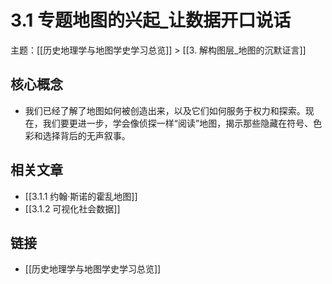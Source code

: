 # 3.1 专题地图的兴起_让数据开口说话

主题：[[历史地理学与地图学史学习总览]] > [[3. 解构图层_地图的沉默证言]]

## 核心概念

- 我们已经了解了地图如何被创造出来，以及它们如何服务于权力和探索。现在，我们要更进一步，学会像侦探一样“阅读”地图，揭示那些隐藏在符号、色彩和选择背后的无声叙事。

## 相关文章

- [[3.1.1 约翰·斯诺的霍乱地图]]
- [[3.1.2 可视化社会数据]]

## 链接

- [[历史地理学与地图学史学习总览]]
